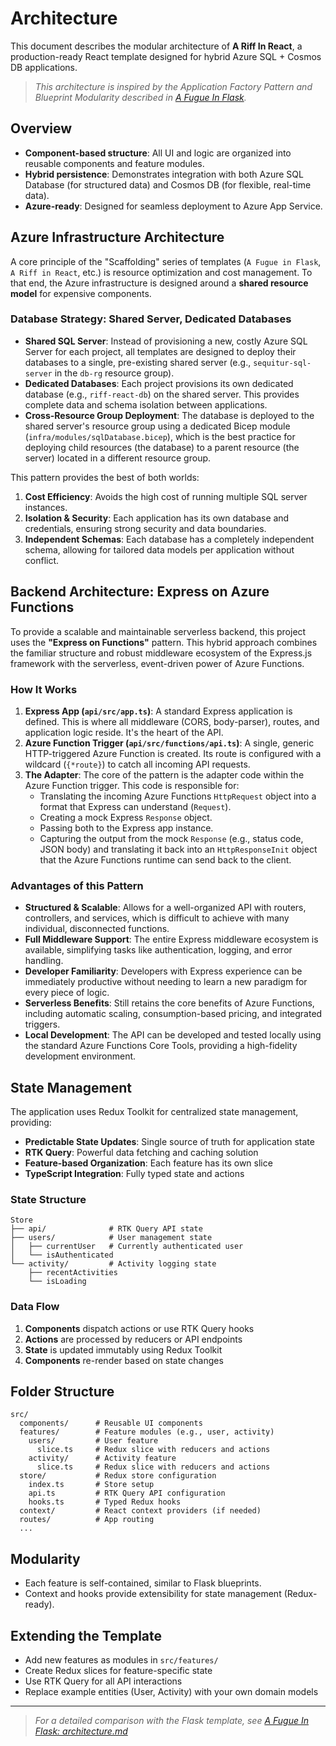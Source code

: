 # Architecture

This document describes the modular architecture of **A Riff In React**, a production-ready React template designed for hybrid Azure SQL + Cosmos DB applications.

> _This architecture is inspired by the Application Factory Pattern and Blueprint Modularity described in [A Fugue In Flask](https://github.com/HarryJamesGreenblatt/A-Fugue-In-Flask)._

## Overview

- **Component-based structure**: All UI and logic are organized into reusable components and feature modules.
- **Hybrid persistence**: Demonstrates integration with both Azure SQL Database (for structured data) and Cosmos DB (for flexible, real-time data).
- **Azure-ready**: Designed for seamless deployment to Azure App Service.

## Azure Infrastructure Architecture

A core principle of the "Scaffolding" series of templates (`A Fugue in Flask`, `A Riff in React`, etc.) is resource optimization and cost management. To that end, the Azure infrastructure is designed around a **shared resource model** for expensive components.

### Database Strategy: Shared Server, Dedicated Databases

- **Shared SQL Server**: Instead of provisioning a new, costly Azure SQL Server for each project, all templates are designed to deploy their databases to a single, pre-existing shared server (e.g., `sequitur-sql-server` in the `db-rg` resource group).
- **Dedicated Databases**: Each project provisions its own dedicated database (e.g., `riff-react-db`) on the shared server. This provides complete data and schema isolation between applications.
- **Cross-Resource Group Deployment**: The database is deployed to the shared server's resource group using a dedicated Bicep module (`infra/modules/sqlDatabase.bicep`), which is the best practice for deploying child resources (the database) to a parent resource (the server) located in a different resource group.

This pattern provides the best of both worlds:
1.  **Cost Efficiency**: Avoids the high cost of running multiple SQL server instances.
2.  **Isolation & Security**: Each application has its own database and credentials, ensuring strong security and data boundaries.
3.  **Independent Schemas**: Each database has a completely independent schema, allowing for tailored data models per application without conflict.

## Backend Architecture: Express on Azure Functions

To provide a scalable and maintainable serverless backend, this project uses the **"Express on Functions"** pattern. This hybrid approach combines the familiar structure and robust middleware ecosystem of the Express.js framework with the serverless, event-driven power of Azure Functions.

### How It Works

1.  **Express App (`api/src/app.ts`)**: A standard Express application is defined. This is where all middleware (CORS, body-parser), routes, and application logic reside. It's the heart of the API.
2.  **Azure Function Trigger (`api/src/functions/api.ts`)**: A single, generic HTTP-triggered Azure Function is created. Its route is configured with a wildcard (`{*route}`) to catch all incoming API requests.
3.  **The Adapter**: The core of the pattern is the adapter code within the Azure Function trigger. This code is responsible for:
    *   Translating the incoming Azure Functions `HttpRequest` object into a format that Express can understand (`Request`).
    *   Creating a mock Express `Response` object.
    *   Passing both to the Express app instance.
    *   Capturing the output from the mock `Response` (e.g., status code, JSON body) and translating it back into an `HttpResponseInit` object that the Azure Functions runtime can send back to the client.

### Advantages of this Pattern

-   **Structured & Scalable**: Allows for a well-organized API with routers, controllers, and services, which is difficult to achieve with many individual, disconnected functions.
-   **Full Middleware Support**: The entire Express middleware ecosystem is available, simplifying tasks like authentication, logging, and error handling.
-   **Developer Familiarity**: Developers with Express experience can be immediately productive without needing to learn a new paradigm for every piece of logic.
-   **Serverless Benefits**: Still retains the core benefits of Azure Functions, including automatic scaling, consumption-based pricing, and integrated triggers.
-   **Local Development**: The API can be developed and tested locally using the standard Azure Functions Core Tools, providing a high-fidelity development environment.

## State Management

The application uses Redux Toolkit for centralized state management, providing:

- **Predictable State Updates**: Single source of truth for application state
- **RTK Query**: Powerful data fetching and caching solution
- **Feature-based Organization**: Each feature has its own slice
- **TypeScript Integration**: Fully typed state and actions

### State Structure

```
Store
├── api/              # RTK Query API state
├── users/            # User management state
│   ├── currentUser   # Currently authenticated user
│   └── isAuthenticated
└── activity/         # Activity logging state
    ├── recentActivities
    └── isLoading
```

### Data Flow

1. **Components** dispatch actions or use RTK Query hooks
2. **Actions** are processed by reducers or API endpoints
3. **State** is updated immutably using Redux Toolkit
4. **Components** re-render based on state changes

## Folder Structure

```
src/
  components/      # Reusable UI components
  features/        # Feature modules (e.g., user, activity)
    users/         # User feature
      slice.ts     # Redux slice with reducers and actions
    activity/      # Activity feature  
      slice.ts     # Redux slice with reducers and actions
  store/           # Redux store configuration
    index.ts       # Store setup
    api.ts         # RTK Query API configuration
    hooks.ts       # Typed Redux hooks
  context/         # React context providers (if needed)
  routes/          # App routing
  ...
```

## Modularity

- Each feature is self-contained, similar to Flask blueprints.
- Context and hooks provide extensibility for state management (Redux-ready).

## Extending the Template

- Add new features as modules in `src/features/`
- Create Redux slices for feature-specific state
- Use RTK Query for all API interactions
- Replace example entities (User, Activity) with your own domain models

---

> _For a detailed comparison with the Flask template, see [A Fugue In Flask: architecture.md](https://github.com/HarryJamesGreenblatt/A-Fugue-In-Flask/blob/main/docs/architecture.md)_
